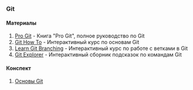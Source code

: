 ### Git

#### Материалы

1. [Pro Git](https://git-scm.com/book/ru/v2) - Книга "Pro Git", полное руководство по Git
2. [Git How To](https://githowto.com/ru) - Интерактивный курс по основам Git
3. [Learn Git Branching](https://learngitbranching.js.org/?locale=ru_RU) - Интерактивный курс по работе с ветками в Git
4. [Git Explorer](https://gitexplorer.com/) - Интерактивный сборник подсказок по командам Git

#### Конспект

1. [Основы Git](Git.md)